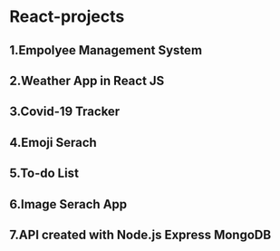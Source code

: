 # React-projects
<h2>1.Empolyee Management System</h2>
<h2>2.Weather App in React JS</h2>
<h2>3.Covid-19 Tracker</h2>
<h2>4.Emoji Serach</h2>
<h2>5.To-do List</h2>
<h2>6.Image Serach App</h2>
<h2>7.API created with Node.js Express MongoDB</h2>
